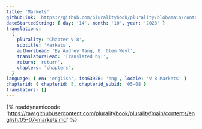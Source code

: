 ```yaml
---
title: 'Markets'
githubLink: 'https://github.com/pluralitybook/plurality/blob/main/contents/english/05-07-markets.md'
dateStartedString: { day: '14', month: '10', year: '2023' }
translations:
  {
    plurality: 'Chapter V 8',
    subtitle: 'Markets',
    authorsLead: 'By Audrey Tang, E. Glen Weyl',
    translatorsLead: 'Translated by:',
    return: 'return',
    chapters: 'chapters',
  }
language: { en: 'english', iso6392B: 'eng', locale: 'V 8 Markets' }
chapterid: { chapterid: 5, chapterid_subid: '05-08'}
translators: []
---
```

{% readdynamiccode 'https://raw.githubusercontent.com/pluralitybook/plurality/main/contents/english/05-07-markets.md' %}